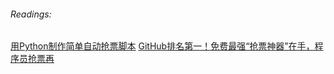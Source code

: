 ###### Readings:

[用Python制作简单自动抢票脚本](https://www.jianshu.com/p/ee422404f49b)
[GitHub排名第一！免费最强“抢票神器”在手，程序员抢票再](https://tech.sina.com.cn/csj/2019-12-24/doc-iihnzhfz7963736.shtml)


